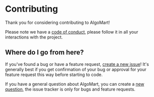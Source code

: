# Contributing

Thank you for considering contributing to AlgoMart!

Please note we have a [code of conduct][code of conduct], please follow it in all your interactions with the
project.

## Where do I go from here?

If you've found a bug or have a feature request, [create a new issue][new issue]! It's
generally best if you get confirmation of your bug or approval for your feature
request this way before starting to code.

If you have a general question about AlgoMart, you can create a [new question][new question],
the issue tracker is only for bugs and feature requests.

[code of conduct]: [CODE_OF_CONDUCT.md]
[new issue]: https://github.com/rocketinsights/algorand-marketplace/issues/new/choose
[new question]: https://github.com/rocketinsights/algorand-marketplace/discussions/new
